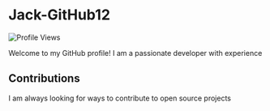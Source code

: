 # Jack-GitHub12

![Profile Views](https://komarev.com/ghpvc/?username=Jack-GitHub12)

Welcome to my GitHub profile! I am a passionate developer with experience

## Contributions

I am always looking for ways to contribute to open source projects

